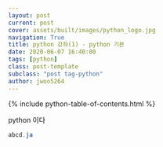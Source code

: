 ```yaml
---
layout: post
current: post
cover: assets/built/images/python_logo.jpg
navigation: True
title: python 강좌(1) - python 기본
date: 2020-06-07 16:40:00
tags: [python]
class: post-template
subclass: "post tag-python"
author: jwoo5264
---
```


{% include python-table-of-contents.html %}

python 이다

```java
abcd.ja
```
